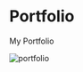 # Portfolio
 My Portfolio 


![portfolio](https://user-images.githubusercontent.com/63623377/100461524-acb2c200-30a7-11eb-8d01-bdfff557c74c.gif)
